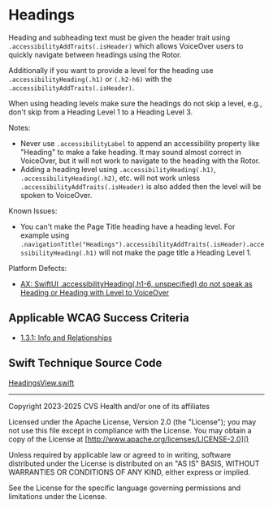 # Headings
Heading and subheading text must be given the header trait using `.accessibilityAddTraits(.isHeader)` which allows VoiceOver users to quickly navigate between headings using the Rotor.

Additionally if you want to provide a level for the heading use `.accessibilityHeading(.h1)` or `(.h2-h6)` with the `.accessibilityAddTraits(.isHeader)`. 

When using heading levels make sure the headings do not skip a level, e.g., don't skip from a Heading Level 1 to a Heading Level 3.

Notes:

* Never use `.accessibilityLabel` to append an accessibility property like "Heading" to make a fake heading. It may sound almost correct in VoiceOver, but it will not work to navigate to the heading with the Rotor.
* Adding a heading level using `.accessibilityHeading(.h1)`, `.accessibilityHeading(.h2)`, etc. will not work unless `.accessibilityAddTraits(.isHeader)` is also added then the level will be spoken to VoiceOver.

Known Issues:
* You can't make the Page Title heading have a heading level. For example using `.navigationTitle("Headings").accessibilityAddTraits(.isHeader).accessibilityHeading(.h1)` will not make the page title a Heading Level 1.

Platform Defects:
- [AX: SwiftUI .accessibilityHeading(.h1-6,.unspecified) do not speak as Heading or Heading with Level to VoiceOver](https://feedbackassistant.apple.com/feedback/13723717)


## Applicable WCAG Success Criteria
- [1.3.1: Info and Relationships](https://www.w3.org/WAI/WCAG22/Understanding/info-and-relationships.html)

## Swift Technique Source Code
[HeadingsView.swift](../iOSswiftUIa11yTechniques/HeadingsView.swift)

----

Copyright 2023-2025 CVS Health and/or one of its affiliates

Licensed under the Apache License, Version 2.0 (the "License");
you may not use this file except in compliance with the License.
You may obtain a copy of the License at
[http://www.apache.org/licenses/LICENSE-2.0]()

Unless required by applicable law or agreed to in writing, software
distributed under the License is distributed on an "AS IS" BASIS,
WITHOUT WARRANTIES OR CONDITIONS OF ANY KIND, either express or implied.

See the License for the specific language governing permissions and
limitations under the License.

